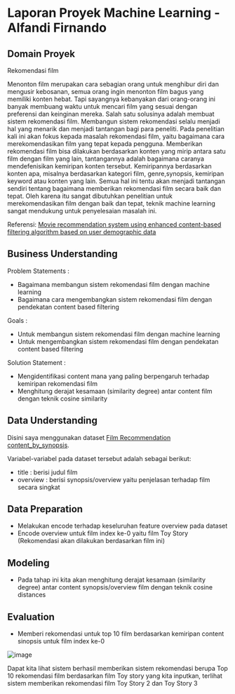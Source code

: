 # Laporan Proyek Machine Learning - Alfandi Firnando

## Domain Proyek

Rekomendasi film

Menonton film merupakan cara sebagian orang untuk menghibur diri dan mengusir kebosanan, semua orang ingin menonton film bagus yang memiliki konten hebat. Tapi sayangnya kebanyakan dari orang-orang ini banyak membuang waktu untuk mencari film yang sesuai dengan preferensi dan keinginan mereka. Salah satu solusinya adalah membuat sistem rekomendasi film. Membangun sistem rekomendasi selalu menjadi hal yang menarik dan menjadi tantangan bagi para peneliti. Pada penelitian kali ini akan fokus kepada masalah rekomendasi film, yaitu bagaimana cara merekomendasikan film yang tepat kepada pengguna. Memberikan rekomendasi film bisa dilakukan berdasarkan konten yang mirip antara satu film dengan film yang lain, tantangannya adalah bagaimana caranya mendefenisikan kemiripan konten tersebut. Kemiripannya berdasarkan konten apa, misalnya berdasarkan kategori film, genre,synopsis, kemiripan keyword atau konten yang lain. Semua hal ini tentu akan menjadi tantangan sendiri tentang bagaimana memberikan rekomendasi film secara baik dan tepat. Oleh karena itu sangat dibutuhkan penelitian untuk merekomendasikan film dengan baik dan tepat, teknik machine learning sangat mendukung untuk penyelesaian masalah ini.

Referensi: [Movie recommendation system using enhanced content-based filtering algorithm based on user demographic data](https://ieeexplore.ieee.org/document/9489125)

## Business Understanding

Problem Statements :
- Bagaimana membangun sistem rekomendasi film dengan machine learning
- Bagaimana cara mengembangkan sistem rekomendasi film dengan pendekatan content based filtering

Goals :
- Untuk membangun sistem rekomendasi film dengan machine learning
- Untuk mengembangkan sistem rekomendasi film dengan pendekatan content based filtering

Solution Statement : 

- Mengidentifikasi content mana yang paling berpengaruh terhadap kemiripan rekomendasi film
- Menghitung derajat kesamaan (similarity degree) antar content film dengan teknik cosine similarity

## Data Understanding

Disini saya menggunakan dataset [Film Recommendation content_by_synopsis](https://github.com/WiraDKP/recommendation_system/tree/master/20%20-%20Recommendation%20System/data).

Variabel-variabel pada dataset tersebut adalah sebagai berikut:
- title : berisi judul film
- overview : berisi synopsis/overview yaitu penjelasan terhadap film secara singkat

## Data Preparation
- Melakukan encode terhadap keseluruhan feature overview pada dataset
- Encode overview untuk film index ke-0 yaitu film Toy Story (Rekomendasi akan dilakukan berdasarkan film ini)

## Modeling

- Pada tahap ini kita akan menghitung derajat kesamaan (similarity degree) antar content synopsis/overview film dengan teknik cosine distances

## Evaluation

- Memberi rekomendasi untuk top 10 film berdasarkan kemiripan content sinopsis untuk film index ke-0

![image](https://user-images.githubusercontent.com/50938896/156879779-c68a7faf-8842-4d4b-a63e-cfb0727363ef.png)

Dapat kita lihat sistem berhasil memberikan sistem rekomendasi berupa Top 10 rekomendasi film berdasarkan film Toy story yang kita inputkan, terlihat sistem memberikan rekomendasi film Toy Story 2 dan Toy Story 3

